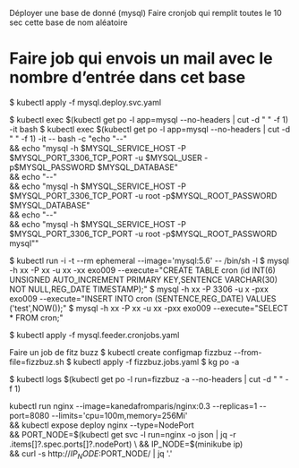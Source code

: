 Déployer une base de donné (mysql)
Faire cronjob qui remplit toutes le 10 sec cette base de nom aléatoire
# Faire job qui envois un mail avec le nombre d’entrée dans cet base 


 $ kubectl apply -f mysql.deploy.svc.yaml
 

 $ kubectl exec $(kubectl get po -l app=mysql --no-headers | cut -d " " -f 1) -it bash
 $ kubectl exec $(kubectl get po -l app=mysql --no-headers | cut -d " " -f 1) -it -- bash -c "echo \"--\" \
       && echo \"mysql -h \$MYSQL_SERVICE_HOST -P \$MYSQL_PORT_3306_TCP_PORT -u \$MYSQL_USER -p\$MYSQL_PASSWORD \$MYSQL_DATABASE\" \
       && echo \"--\" \
       && echo \"mysql -h \$MYSQL_SERVICE_HOST -P \$MYSQL_PORT_3306_TCP_PORT -u root -p\$MYSQL_ROOT_PASSWORD \$MYSQL_DATABASE\" \
       && echo \"--\" \
       && echo \"mysql -h \$MYSQL_SERVICE_HOST -P \$MYSQL_PORT_3306_TCP_PORT -u root -p\$MYSQL_ROOT_PASSWORD mysql\"" 

       
 $ kubectl run -i -t --rm ephemeral --image='mysql:5.6' -- /bin/sh -l
    $ mysql -h xx -P xx -u xx -xx exo009 --execute="CREATE TABLE cron (id INT(6) UNSIGNED AUTO_INCREMENT PRIMARY KEY,SENTENCE VARCHAR(30) NOT NULL,REG_DATE TIMESTAMP);"
    $ mysql -h xx -P 3306 -u x -pxx exo009 --execute="INSERT INTO cron (SENTENCE,REG_DATE) VALUES ('test',NOW());"
    $ mysql -h xx -P xx -u xx -pxx exo009 --execute="SELECT * FROM cron;"

 $ kubectl apply -f mysql.feeder.cronjobs.yaml
 
Faire un job de fitz buzz
 $ kubectl create configmap fizzbuz --from-file=fizzbuz.sh
 $ kubectl apply -f fizzbuz.jobs.yaml
 $ kg po -a
 
 $ kubectl logs $(kubectl get po -l run=fizzbuz -a --no-headers | cut -d " " -f 1)
 
 


kubectl run nginx --image=kanedafromparis/nginx:0.3 --replicas=1 --port=8080 --limits='cpu=100m,memory=256Mi' \
     && kubectl expose deploy nginx --type=NodePort \
     && PORT_NODE=$(kubectl get svc -l run=nginx -o json | jq -r .items[]?.spec.ports[]?.nodePort) \
     && IP_NODE=$(minikube ip) \
     && curl -s http://$IP_NODE:$PORT_NODE/ | jq '.'